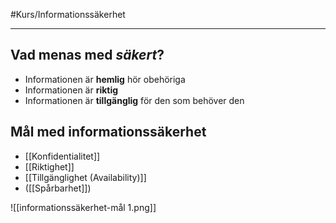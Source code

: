 #Kurs/Informationssäkerhet 
***


## Vad menas med *säkert*?
- Informationen är **hemlig** hör obehöriga
- Informationen är **riktig**
- Informationen är **tillgänglig** för den som behöver den

## Mål med informationssäkerhet
- [[Konfidentialitet]]
- [[Riktighet]]
- [[Tillgänglighet (Availability)]]
- ([[Spårbarhet]])

![[informationssäkerhet-mål 1.png]]